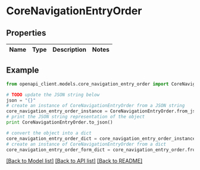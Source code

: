 # CoreNavigationEntryOrder


## Properties
Name | Type | Description | Notes
------------ | ------------- | ------------- | -------------

## Example

```python
from openapi_client.models.core_navigation_entry_order import CoreNavigationEntryOrder

# TODO update the JSON string below
json = "{}"
# create an instance of CoreNavigationEntryOrder from a JSON string
core_navigation_entry_order_instance = CoreNavigationEntryOrder.from_json(json)
# print the JSON string representation of the object
print CoreNavigationEntryOrder.to_json()

# convert the object into a dict
core_navigation_entry_order_dict = core_navigation_entry_order_instance.to_dict()
# create an instance of CoreNavigationEntryOrder from a dict
core_navigation_entry_order_form_dict = core_navigation_entry_order.from_dict(core_navigation_entry_order_dict)
```
[[Back to Model list]](../README.md#documentation-for-models) [[Back to API list]](../README.md#documentation-for-api-endpoints) [[Back to README]](../README.md)


